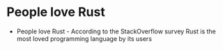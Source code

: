 # People love Rust


* People love Rust - According to the StackOverflow survey Rust is the most loved programming language by its users

